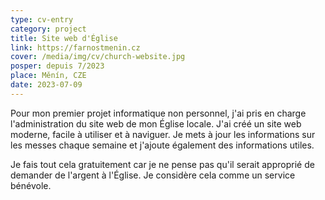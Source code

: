 ```yaml
---
type: cv-entry
category: project
title: Site web d'Église
link: https://farnostmenin.cz
cover: /media/img/cv/church-website.jpg
posper: depuis 7/2023
place: Měnín, CZE
date: 2023-07-09
---
```

Pour mon premier projet informatique non personnel, j'ai pris en charge l'administration du site web de mon Église locale. J'ai créé un site web moderne, facile à utiliser et à naviguer. Je mets à jour les informations sur les messes chaque semaine et j'ajoute également des informations utiles.

Je fais tout cela gratuitement car je ne pense pas qu'il serait approprié de demander de l'argent à l'Église. Je considère cela comme un service bénévole.